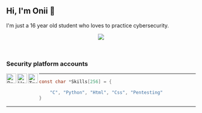 ## Hi, I'm Onii 👋

I'm just a 16 year old student who loves to practice cybersecurity. <br>

<p align="center">
    <img src="https://github.com/0x4f6e69690a/0x4f6e69690a/blob/master/banner.gif">
</p>
<br>

### Security platform accounts

[<img align="left" alt="Root-me" width="26px" src="https://github.com/0x4f6e69690a/0x4f6e69690a/blob/master/rootme.jpg" />][rootme]
[<img align="left" alt="HackTheBox" width="26px" src="https://github.com/0x4f6e69690a/0x4f6e69690a/blob/master/htb.png" />][hackthebox]
[<img align="left" alt="TryHackMe" width="26px" src="https://github.com/0x4f6e69690a/0x4f6e69690a/blob/master/thm.png" />][tryhackme]

---

```c
const char *Skills[256] = {

    "C", "Python", "Html", "Css", "Pentesting"
}
```

---
[rootme]: https://www.root-me.org/onii?lang=fr
[hackthebox]: https://app.hackthebox.eu/users/586953
[tryhackme]: https://tryhackme.com/p/oni
